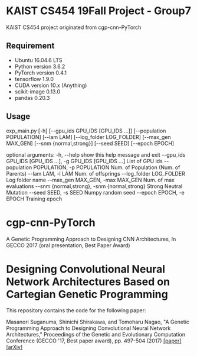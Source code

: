 # KAIST CS454 19Fall Project - Group7 
KAIST CS454 project originated from cgp-cnn-PyTorch

## Requirement

* Ubuntu 16.04.6 LTS
* Python version         3.6.2
* PyTorch version        0.4.1
* tensorflow             1.9.0
* CUDA version           10.x (Anything)
* scikit-image           0.13.0
* pandas                 0.20.3


## Usage

exp_main.py [-h] [--gpu_ids GPU_IDS [GPU_IDS ...]]
                   [--population POPULATION] [--lam LAM]
                   [--log_folder LOG_FOLDER] [--max_gen MAX_GEN]
                   [--snm {normal,strong}] [--seed SEED]
                   [--epoch EPOCH]

optional arguments:
  -h, --help            show this help message and exit
  --gpu_ids GPU_IDS [GPU_IDS ...], -g GPU_IDS [GPU_IDS ...]
                        List of GPU ids
  --population POPULATION, -p POPULATION
                        Num. of Population (Num. of Parents)
  --lam LAM, -l LAM     Num. of offsprings
  --log_folder LOG_FOLDER
                        Log folder name
  --max_gen MAX_GEN, -max MAX_GEN
                        Num. of max evaluations
  --snm {normal,strong}, -snm {normal,strong}
                        Strong Neutral Mutation
  --seed SEED, -s SEED  Numpy random seed
  --epoch EPOCH, -e EPOCH
                        Training epoch


# cgp-cnn-PyTorch
A Genetic Programming Approach to Designing CNN Architectures, In GECCO 2017 (oral presentation, Best Paper Award)

# Designing Convolutional Neural Network Architectures Based on Cartegian Genetic Programming

This repository contains the code for the following paper:

Masanori Suganuma, Shinichi Shirakawa, and Tomoharu Nagao, "A Genetic Programming Approach to Designing Convolutional Neural Network Architectures," 
Proceedings of the Genetic and Evolutionary Computation Conference (GECCO '17, Best paper award), pp. 497-504 (2017) [[paper]](https://doi.org/10.1145/3071178.3071229) [[arXiv]](https://arxiv.org/abs/1704.00764)
